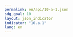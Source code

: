 ```yaml
---
permalink: en/api/10-a-1.json
sdg_goal: 10
layout: json_indicator
indicator: "10.a.1"
lang: en
---
```

